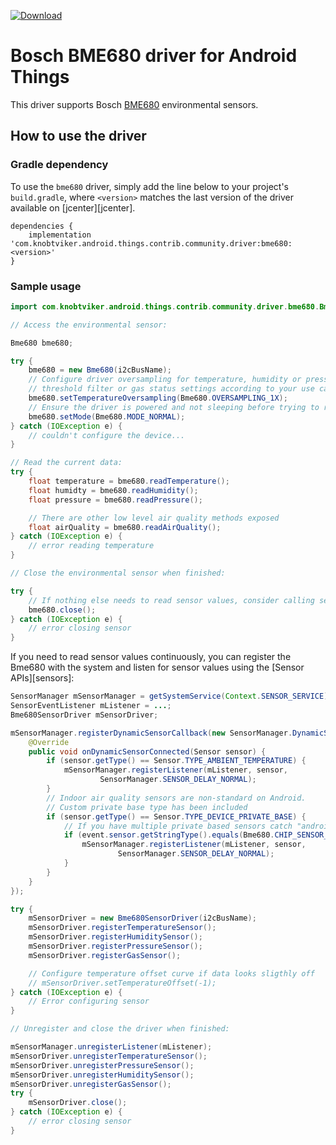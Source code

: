 [ ![Download](https://api.bintray.com/packages/knobtviker/maven/bme680/images/download.svg) ](https://bintray.com/knobtviker/maven/bme680/_latestVersion)

Bosch BME680 driver for Android Things
======================================

This driver supports Bosch [BME680](https://www.bosch-sensortec.com/bst/products/all_products/bme680) environmental sensors.

How to use the driver
---------------------

### Gradle dependency

To use the `bme680` driver, simply add the line below to your project's `build.gradle`,
where `<version>` matches the last version of the driver available on [jcenter][jcenter].

```
dependencies {
    implementation 'com.knobtviker.android.things.contrib.community.driver:bme680:<version>'
}
```

### Sample usage

```java
import com.knobtviker.android.things.contrib.community.driver.bme680.Bme680;

// Access the environmental sensor:

Bme680 bme680;

try {
    bme680 = new Bme680(i2cBusName);
    // Configure driver oversampling for temperature, humidity or pressure,
    // threshold filter or gas status settings according to your use case
    bme680.setTemperatureOversampling(Bme680.OVERSAMPLING_1X);
    // Ensure the driver is powered and not sleeping before trying to read from it
    bme680.setMode(Bme680.MODE_NORMAL);
} catch (IOException e) {
    // couldn't configure the device...
}

// Read the current data:
try {
    float temperature = bme680.readTemperature();
    float humidty = bme680.readHumidity();
    float pressure = bme680.readPressure();

    // There are other low level air quality methods exposed
    float airQuality = bme680.readAirQuality();
} catch (IOException e) {
    // error reading temperature
}

// Close the environmental sensor when finished:

try {
    // If nothing else needs to read sensor values, consider calling setMode(Bme680.MODE_SLEEP)
    bme680.close();
} catch (IOException e) {
    // error closing sensor
}
```

If you need to read sensor values continuously, you can register the Bme680 with the system and
listen for sensor values using the [Sensor APIs][sensors]:
```java
SensorManager mSensorManager = getSystemService(Context.SENSOR_SERVICE);
SensorEventListener mListener = ...;
Bme680SensorDriver mSensorDriver;

mSensorManager.registerDynamicSensorCallback(new SensorManager.DynamicSensorCallback() {
    @Override
    public void onDynamicSensorConnected(Sensor sensor) {
        if (sensor.getType() == Sensor.TYPE_AMBIENT_TEMPERATURE) {
            mSensorManager.registerListener(mListener, sensor,
                    SensorManager.SENSOR_DELAY_NORMAL);
        }
        // Indoor air quality sensors are non-standard on Android.
        // Custom private base type has been included
        if (sensor.getType() == Sensor.TYPE_DEVICE_PRIVATE_BASE) {
            // If you have multiple private based sensors catch "android.sensor.indoor_air_quality"
            if (event.sensor.getStringType().equals(Bme680.CHIP_SENSOR_TYPE_IAQ)) {
                mSensorManager.registerListener(mListener, sensor,
                        SensorManager.SENSOR_DELAY_NORMAL);
            }
        }
    }
});

try {
    mSensorDriver = new Bme680SensorDriver(i2cBusName);
    mSensorDriver.registerTemperatureSensor();
    mSensorDriver.registerHumiditySensor();
    mSensorDriver.registerPressureSensor();
    mSensorDriver.registerGasSensor();

    // Configure temperature offset curve if data looks sligthly off
    // mSensorDriver.setTemperatureOffset(-1);
} catch (IOException e) {
    // Error configuring sensor
}

// Unregister and close the driver when finished:

mSensorManager.unregisterListener(mListener);
mSensorDriver.unregisterTemperatureSensor();
mSensorDriver.unregisterPressureSensor();
mSensorDriver.unregisterHumiditySensor();
mSensorDriver.unregisterGasSensor();
try {
    mSensorDriver.close();
} catch (IOException e) {
    // error closing sensor
}
```
